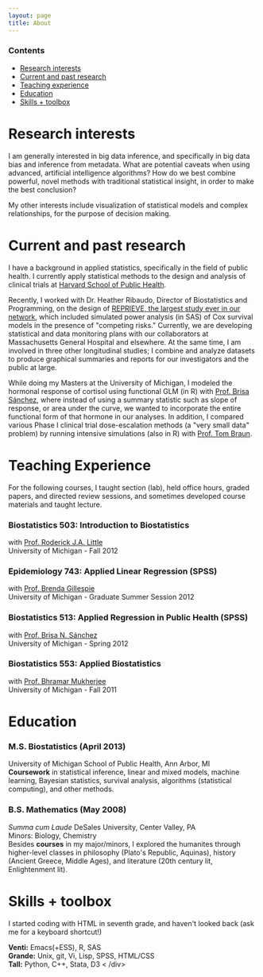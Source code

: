 ```yaml
---
layout: page
title: About
---
```


### Contents
* [Research interests](./#into)
* [Current and past research](./#past)
* [Teaching experience](./#taught)
* [Education](./#educ)
* [Skills + toolbox](./#skills)

<div id="into">
<h1>Research interests</h1>

<p>I am generally interested in big data inference, and specifically in big data bias and
 inference from metadata. What are potential caveats when using advanced, artificial intelligence algorithms? How do we best combine powerful, novel methods with traditional statistical insight, in order to make the best conclusion?</p>
 <p>My other interests include visualization of statistical models and complex relationships, for the purpose of decision making.</p>
</div>

<div id="past">
<h1>Current and past research</h1>

<p>I have a background in applied statistics, specifically in the field of public health. I currently apply statistical methods to the design and analysis of clinical trials at <a href="http://www.hsph.harvard.edu/cbar" target="_blank">Harvard School of Public Health</a>.</p>
<p>Recently, I worked with Dr. Heather Ribaudo, Director of Biostatistics and Programming, on the design of <a href="http://reprievetrial.org" target="_blank">REPRIEVE, the largest study ever in our network</a>, which included simulated power analysis (in SAS) of Cox survival models in the presence of "competing risks." Currently, we are developing statistical and data monitoring plans with our collaborators at Massachusetts General Hospital and elsewhere.  At the same time, I am involved in three other longitudinal studies; I combine and analyze datasets to produce graphical summaries and reports for our investigators and the public at large. </p>

<p>While doing my Masters at the University of Michigan, I modeled the hormonal response of cortisol using functional GLM (in R) with <a href="http://www.sph.umich.edu/iscr/faculty/profile.cfm?uniqname=brisa">Prof. Brisa Sánchez</a>, where instead of using a summary statistic such as slope of response, or area under the curve, we wanted to incorporate the entire functional form of that hormone in our analyses. In addition, I compared various Phase I clinical trial dose-escalation methods (a "very small data" problem) by running intensive simulations (also in R) with <a href="http://www.sph.umich.edu/iscr/faculty/profile.cfm?uniqname=tombraun">Prof. Tom Braun</a>.</p>
</div>

<div id="taught">
<h1>Teaching Experience</h1>
<p>For the following courses, I taught section (lab), held office hours, graded papers, and directed review sessions, and sometimes developed course materials and taught lecture.</p>

<h3>Biostatistics 503: Introduction to Biostatistics</h3>

<p>with <a href="http://www.sph.umich.edu/iscr/faculty/profile.cfm?uniqname=rlittle">Prof. Roderick J.A. Little</a> <br />
University of Michigan - Fall 2012</p>

<h3>Epidemiology 743: Applied Linear Regression (SPSS)</h3>

<p>with <a href="http://www.sph.umich.edu/iscr/faculty/profile.cfm?uniqname=bgillesp">Prof. Brenda Gillespie</a> <br />
University of Michigan - Graduate Summer Session 2012</p>

<h3>Biostatistics 513: Applied Regression in Public Health (SPSS)</h3>

<p>with <a href="http://www.sph.umich.edu/iscr/faculty/profile.cfm?uniqname=brisa">Prof. Brisa N. Sánchez</a> <br />
University of Michigan - Spring 2012</p>

<h3>Biostatistics 553: Applied Biostatistics</h3>

<p>with <a href="http://www.sph.umich.edu/iscr/faculty/profile.cfm?uniqname=bhramar">Prof. Bhramar Mukherjee</a> <br />
University of Michigan - Fall 2011</p>
</div>

<div id="educ">
<h1>Education</h1>

<h3>M.S. Biostatistics (April 2013)</h3>

<p>University of Michigan School of Public Health, Ann Arbor, MI <br />
<b>Coursework</b> in statistical inference, linear and mixed models, machine learning, Bayesian statistics, survival analysis, algorithms (statistical computing), and other methods.  </p>

<h3>B.S. Mathematics (May 2008)</h3>

<p><i>Summa cum Laude</i>
DeSales University, Center Valley, PA <br />
Minors: Biology, Chemistry  <br />
Besides <b>courses</b> in my major/minors, I explored the humanites through higher-level classes in philosophy (Plato's Republic, Aquinas), history (Ancient Greece, Middle Ages), and literature (20th century lit, Enlightenment lit). </p>
</div>


<div id="skills">
<h1>Skills + toolbox</h1>

<p>I started coding with HTML in seventh grade, and haven't looked back (ask me for a keyboard shortcut!)</p>

<p><b>Venti:</b> Emacs(+ESS), R, SAS <br />
<b>Grande:</b> Unix, git, Vi, Lisp, SPSS, HTML/CSS <br />
<b>Tall:</b> Python, C++, Stata, D3  </pachychymia>
<
/div>


